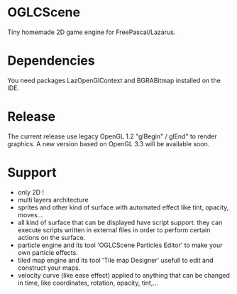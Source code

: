 # OGLCScene
Tiny homemade 2D game engine for FreePascal/Lazarus.  
# Dependencies
You need packages LazOpenGlContext and BGRABitmap installed on the IDE.  
# Release
The current release use legacy OpenGL 1.2 "glBegin" / glEnd" to render graphics.
A new version based on OpenGL 3.3 will be available soon.  
# Support
- only 2D !
- multi layers architecture
- sprites and other kind of surface with automated effect like tint, opacity, moves...
- all kind of surface that can be displayed have script support: they can execute scripts written in external files in order to perform certain actions on the surface.
- particle engine and its tool 'OGLCScene Particles Editor' to make your own particle effects.
- tiled map engine and its tool 'Tile map Designer' usefull to edit and construct your maps.
- velocity curve (like ease effect) applied to anything that can be changed in time, like coordinates, rotation, opacity, tint,...
        

